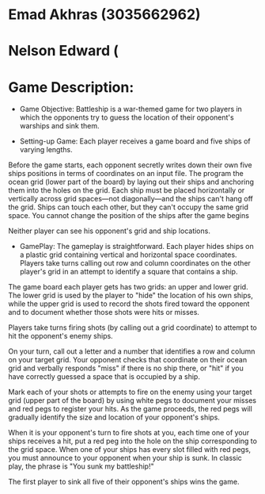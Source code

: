 # Emad Akhras (3035662962)
# Nelson Edward (

# Game Description:

* Game Objective:
Battleship is a war-themed game for two players in which the opponents try to guess the location of their opponent's warships and sink them. 

* Setting-up Game:
Each player receives a game board and five ships of varying lengths.

Before the game starts, each opponent secretly writes down their own five ships positions in terms of coordinates on an input file. The program the ocean grid (lower part of the board) by laying out their ships and anchoring them into the holes on the grid. Each ship must be placed horizontally or vertically across grid spaces—not diagonally—and the ships can't hang off the grid. Ships can touch each other, but they can't occupy the same grid space. You cannot change the position of the ships after the game begins

Neither player can see his opponent's grid and ship locations.

* GamePlay:
The gameplay is straightforward. Each player hides ships on a plastic grid containing vertical and horizontal space coordinates. Players take turns calling out row and column coordinates on the other player's grid in an attempt to identify a square that contains a ship. 

The game board each player gets has two grids: an upper and lower grid. The lower grid is used by the player to "hide" the location of his own ships, while the upper grid is used to record the shots fired toward the opponent and to document whether those shots were hits or misses.

Players take turns firing shots (by calling out a grid coordinate) to attempt to hit the opponent's enemy ships.

On your turn, call out a letter and a number that identifies a row and column on your target grid. Your opponent checks that coordinate on their ocean grid and verbally responds "miss" if there is no ship there, or "hit" if you have correctly guessed a space that is occupied by a ship.

Mark each of your shots or attempts to fire on the enemy using your target grid (upper part of the board) by using white pegs to document your misses and red pegs to register your hits. As the game proceeds, the red pegs will gradually identify the size and location of your opponent's ships.

When it is your opponent's turn to fire shots at you, each time one of your ships receives a hit, put a red peg into the hole on the ship corresponding to the grid space. When one of your ships has every slot filled with red pegs, you must announce to your opponent when your ship is sunk. In classic play, the phrase is "You sunk my battleship!"

The first player to sink all five of their opponent's ships wins the game.
